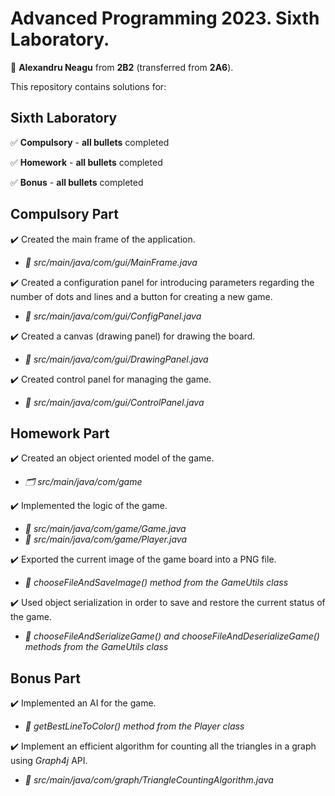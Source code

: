 # Advanced Programming 2023. Sixth Laboratory.

:adult: **Alexandru Neagu** from **2B2** (transferred from **2A6**).

This repository contains solutions for:

## Sixth Laboratory ##

:white_check_mark: **Compulsory** - **all bullets** completed

:white_check_mark: **Homework** - **all bullets** completed

:white_check_mark: **Bonus** - **all bullets** completed

## Compulsory Part ##

:heavy_check_mark: Created the main frame of the application.
  - _:file_folder: src/main/java/com/gui/MainFrame.java_

:heavy_check_mark: Created a configuration panel for introducing parameters regarding the number of dots and lines and a button for creating a new game.
  - _:file_folder: src/main/java/com/gui/ConfigPanel.java_
  
:heavy_check_mark: Created a canvas (drawing panel) for drawing the board.
  - _:file_folder: src/main/java/com/gui/DrawingPanel.java_

:heavy_check_mark: Created control panel for managing the game.
  - _:file_folder: src/main/java/com/gui/ControlPanel.java_
  
## Homework Part ##

:heavy_check_mark: Created an object oriented model of the game.
  - _:card_index_dividers: src/main/java/com/game_

:heavy_check_mark: Implemented the logic of the game.
  - _:file_folder: src/main/java/com/game/Game.java_
  - _:file_folder: src/main/java/com/game/Player.java_

:heavy_check_mark: Exported the current image of the game board into a PNG file.
  -  _:page_with_curl: chooseFileAndSaveImage() method from the _GameUtils_ class_

:heavy_check_mark: Used object serialization in order to save and restore the current status of the game.
  - _:page_with_curl: chooseFileAndSerializeGame() and chooseFileAndDeserializeGame() methods from the GameUtils class_

## Bonus Part ##

:heavy_check_mark: Implemented an AI for the game.
  - _:page_with_curl: getBestLineToColor() method from the Player class_

:heavy_check_mark: Implement an efficient algorithm for counting all the triangles in a graph using _Graph4j_ API.
  - _:file_folder: src/main/java/com/graph/TriangleCountingAlgorithm.java_
